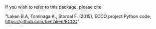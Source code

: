 If you wish to refer to this package, please cite

"Laken B.A, Tominaga K., Stordal F. (2015), ECCO project Python code,
 https://github.com/benlaken/ECCO"
